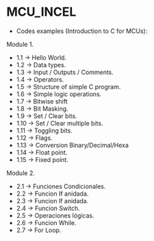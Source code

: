 # MCU_INCEL

- Codes examples (Introduction to C for MCUs):

Module 1.
- 1.1 -> Hello World.  
- 1.2 -> Data types.
- 1.3 -> Input / Outputs / Comments.
- 1.4 -> Operators.
- 1.5 -> Structure of simple C program.
- 1.6 -> Simple logic operations.
- 1.7 -> Bitwise shift
- 1.8 -> Bit Masking. 
- 1.9 -> Set / Clear bits.
- 1.10 -> Set / Clear multiple bits.
- 1.11 -> Toggling bits.
- 1.12 -> Flags.
- 1.13 -> Conversion Binary/Decimal/Hexa
- 1.14 -> Float point.
- 1.15 -> Fixed point.

Module 2.

- 2.1 -> Funciones Condicionales.
- 2.2 -> Funcion If anidada.
- 2.3 -> Funcion If anidada.
- 2.4 -> Funcion Switch.
- 2.5 -> Operaciones lógicas.
- 2.6 -> Funcion While.
- 2.7 -> For Loop.
  
